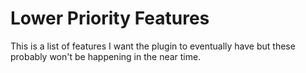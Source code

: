 # Lower Priority Features

This is a list of features I want the plugin to eventually have but these probably won't be happening in the near time.
